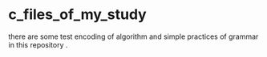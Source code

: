 # c_files_of_my_study
there are some test encoding of algorithm and simple practices of grammar in this repository .
